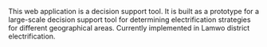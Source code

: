 This web application is a decision support tool. It is built as a prototype for a large-scale decision support tool for determining electrification strategies for different geographical areas. Currently implemented in Lamwo district electrification.